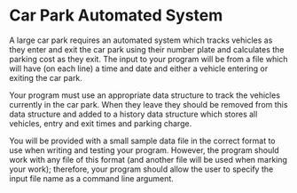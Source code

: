 # Car Park Automated System
A large car park requires an automated system which tracks vehicles as they enter and exit the
car park using their number plate and calculates the parking cost as they exit.
The input to your program will be from a file which will have (on each line) a time and date
and either a vehicle entering or exiting the car park.

Your program must use an appropriate data structure to track the vehicles currently in the car
park. When they leave they should be removed from this data structure and added to a history
data structure which stores all vehicles, entry and exit times and parking charge.

You will be provided with a small sample data file in the correct format to use when writing
and testing your program. However, the program should work with any file of this format (and
another file will be used when marking your work); therefore, your program should allow the user
to specify the input file name as a command line argument.
